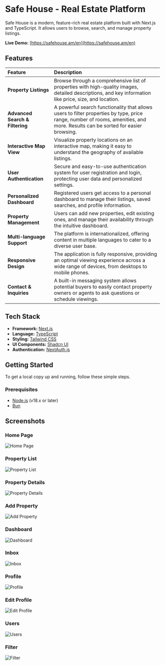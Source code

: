 # Safe House - Real Estate Platform

Safe House is a modern, feature-rich real estate platform built with Next.js and TypeScript. It allows users to browse, search, and manage property listings.

**Live Demo:** [https://safehouse.am/en](https://safehouse.am/en)



## Features

| Feature | Description |
| :--- | :--- |
| **Property Listings** | Browse through a comprehensive list of properties with high-quality images, detailed descriptions, and key information like price, size, and location. |
| **Advanced Search & Filtering** | A powerful search functionality that allows users to filter properties by type, price range, number of rooms, amenities, and more. Results can be sorted for easier browsing. |
| **Interactive Map View** | Visualize property locations on an interactive map, making it easy to understand the geography of available listings. |
| **User Authentication** | Secure and easy-to-use authentication system for user registration and login, protecting user data and personalized settings. |
| **Personalized Dashboard** | Registered users get access to a personal dashboard to manage their listings, saved searches, and profile information. |
| **Property Management** | Users can add new properties, edit existing ones, and manage their availability through the intuitive dashboard. |
| **Multi-language Support** | The platform is internationalized, offering content in multiple languages to cater to a diverse user base. |
| **Responsive Design** | The application is fully responsive, providing an optimal viewing experience across a wide range of devices, from desktops to mobile phones. |
| **Contact & Inquiries** | A built-in messaging system allows potential buyers to easily contact property owners or agents to ask questions or schedule viewings. |

## Tech Stack

*   **Framework:** [Next.js](https://nextjs.org/)
*   **Language:** [TypeScript](https://www.typescriptlang.org/)
*   **Styling:** [Tailwind CSS](https://tailwindcss.com/)
*   **UI Components:** [Shadcn UI](https://ui.shadcn.com/)
*   **Authentication:** [NextAuth.js](https://next-auth.js.org/)

## Getting Started

To get a local copy up and running, follow these simple steps.

### Prerequisites

*   [Node.js](https://nodejs.org/) (v18.x or later)
*   [Bun](https://bun.sh/)


## Screenshots

### Home Page
![Home Page](/preview/home.webp)

### Property List
![Property List](/preview/property-list.webp)

### Property Details
![Property Details](/preview/details.webp)

### Add Property
![Add Property](/preview/add-property.webp)

### Dashboard
![Dashboard](/preview/dashboard.webp)

### Inbox
![Inbox](/preview/inbox.webp)

### Profile
![Profile](/preview/profile.webp)

### Edit Profile
![Edit Profile](/preview/profile-edit.webp)

### Users
![Users](/preview/users.webp)

### Filter
![Filter](/preview/filter.webp)